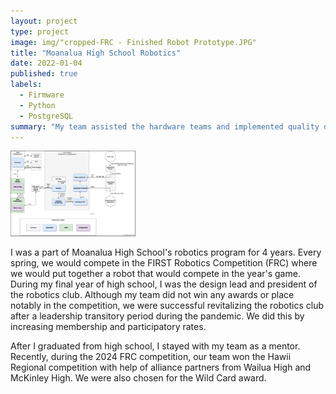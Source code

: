 ```yaml
---
layout: project
type: project
image: img/"cropped-FRC - Finished Robot Prototype.JPG"
title: "Moanalua High School Robotics"
date: 2022-01-04
published: true
labels:
  - Firmware
  - Python
  - PostgreSQL
summary: "My team assisted the hardware teams and implemented quality of life changes to the project data pipeline."
---
```


<div class="text-center p-4">
  <img width="200px" src="../img/scel-firmware-block-diagram.png" class="img-thumbnail" >
</div>

I was a part of Moanalua High School's robotics program for 4 years. Every spring, we would compete in the FIRST Robotics Competition (FRC) where we would put together a robot that would compete in the year's game. During my final year of high school, I was the design lead and president of the robotics club. Although my team did not win any awards or place notably in the competition, we were successful revitalizing the robotics club after a leadership transitory period during the pandemic. We did this by increasing membership and participatory rates.

After I graduated from high school, I stayed with my team as a mentor. Recently, during the 2024 FRC competition, our team won the Hawii Regional competition with help of alliance partners from Wailua High and McKinley High. We were also chosen for the Wild Card award.
